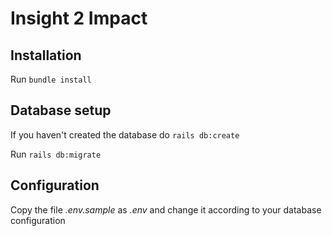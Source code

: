 # Insight 2 Impact

## Installation

Run `bundle install`

## Database setup

If you haven't created the database do `rails db:create`

Run `rails db:migrate`

## Configuration

Copy the file *.env.sample* as *.env* and change it according to your database configuration